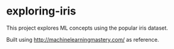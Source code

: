 # exploring-iris
This project explores ML concepts using the popular iris dataset.




Built using http://machinelearningmastery.com/ as reference.
